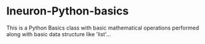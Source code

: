 # Ineuron-Python-basics
This is a Python Basics class with basic mathematical operations performed along with basic data structure like 'list'...
